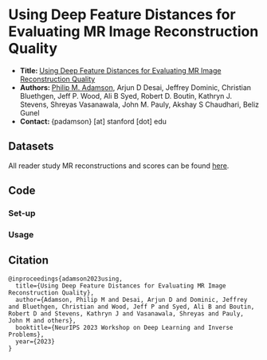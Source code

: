 # Using Deep Feature Distances for Evaluating MR Image Reconstruction Quality

- <b> Title: </b>[Using Deep Feature Distances for Evaluating MR Image Reconstruction Quality](https://openreview.net/forum?id=AUiZyqYiGb)<br>
- <b>Authors: </b>[Philip M. Adamson](https://www.linkedin.com/in/philipadamson/), Arjun D Desai, Jeffrey Dominic, Christian Bluethgen, Jeff P. Wood, Ali B Syed, Robert D. Boutin, Kathryn J. Stevens, Shreyas Vasanawala, John M. Pauly, Akshay S Chaudhari, Beliz Gunel
- <b>Contact: </b>{padamson} [at] stanford [dot] edu<br>

## Datasets
All reader study MR reconstructions and scores can be found [here](https://drive.google.com/drive/folders/1REr4R_geovFPpz1aYYX-P2GDBNTxosgc?usp=share_link).

## Code

### Set-up

### Usage

## Citation

```
@inproceedings{adamson2023using,
  title={Using Deep Feature Distances for Evaluating MR Image Reconstruction Quality},
  author={Adamson, Philip M and Desai, Arjun D and Dominic, Jeffrey and Bluethgen, Christian and Wood, Jeff P and Syed, Ali B and Boutin, Robert D and Stevens, Kathryn J and Vasanawala, Shreyas and Pauly, John M and others},
  booktitle={NeurIPS 2023 Workshop on Deep Learning and Inverse Problems},
  year={2023}
}
```

